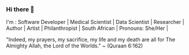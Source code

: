
### Hi there 👋 <br>
I'm :
Software Developer | Medical Scientist | Data Scientist | Researcher | Author | Artist | Philanthropist | South African | Pronouns: She/Her | 


"Indeed, my prayers, my sacrifice, my life and my death are all for The Almighty Allah, the Lord of the Worlds." ~ (Quraan 6:162)

<!--
**ZakiaSalod/ZakiaSalod** is a ✨ _special_ ✨ repository because its `README.md` (this file) appears on your GitHub profile.

Here are some ideas to get you started:

- 🔭 I’m currently working on ...
- 🌱 I’m currently learning ...
- 👯 I’m looking to collaborate on ...
- 🤔 I’m looking for help with ...
- 💬 Ask me about ...
- 📫 How to reach me: ...
- 😄 Pronouns: ...
- ⚡ Fun fact: ...
-->

